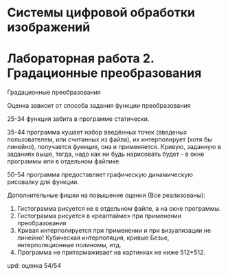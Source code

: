 # Системы цифровой обработки изображений
# Лабораторная работа 2. Градационные преобразования

Градационные преобразования

Оценка зависит от способа задания функции преобразования

25-34 функция забита в программе статически. 

35-44 программа кушает набор введённых точек (введеных пользователем, или считанных 
из файла), их интерполирует (хотя бы линейно), получается функция, она и применяется.
Кривую, заданную в заданиях выше, тогда, надо как ни будь нарисовать будет - в окне 
программы или в отдельном файлике.

50-54 программа предоставляет графическую динамическую рисовалку для функции.

Дополнительные фишки на повышение оценки (Все реализованы):

1. Гистограмма рисуется не в отдельном файле, а на окне программы.
2. Гистограмма рисуется в «реалтайме» при применении преобразования
3. Кривая интерполируется при применении и при визуализации не линейно! Кубическая 
интерполяция, кривые Безье, интерполяционные полиномы, итд.
4. Программа не притормаживает на картинках не ниже 512*512.


upd: оценка 54/54